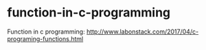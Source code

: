# function-in-c-programming
Function in c programming: http://www.labonstack.com/2017/04/c-programing-functions.html
